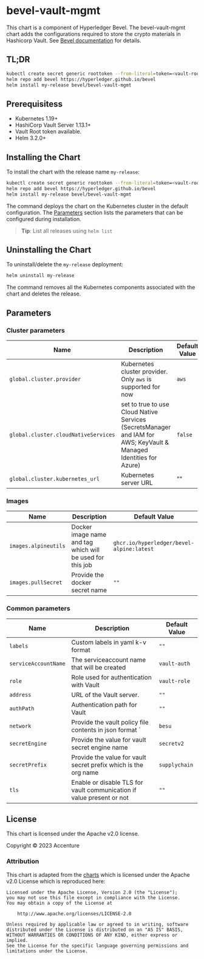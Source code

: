 [//]: # (##############################################################################################)
[//]: # (Copyright Accenture. All Rights Reserved.)
[//]: # (SPDX-License-Identifier: Apache-2.0)
[//]: # (##############################################################################################)
# bevel-vault-mgmt
This chart is a component of Hyperledger Bevel. The bevel-vault-mgmt chart adds the configurations required to store the crypto materials in Hashicorp Vault. See [Bevel documentation](https://hyperledger-bevel.readthedocs.io/en/latest/) for details.

## TL;DR

```bash
kubectl create secret generic roottoken --from-literal=token=<vault-root-token>
helm repo add bevel https://hyperledger.github.io/bevel
helm install my-release bevel/bevel-vault-mgmt
```

## Prerequisitess

- Kubernetes 1.19+
- HashiCorp Vault Server 1.13.1+
- Vault Root token available.
- Helm 3.2.0+

## Installing the Chart

To install the chart with the release name `my-release`:

```bash
kubectl create secret generic roottoken --from-literal=token=<vault-root-token>
helm repo add bevel https://hyperledger.github.io/bevel
helm install my-release bevel/bevel-vault-mgmt
```

The command deploys the chart on the Kubernetes cluster in the default configuration. The [Parameters](#parameters) section lists the parameters that can be configured during installation.

> **Tip**: List all releases using `helm list`

## Uninstalling the Chart

To uninstall/delete the `my-release` deployment:

```bash
helm uninstall my-release
```

The command removes all the Kubernetes components associated with the chart and deletes the release.

## Parameters

### Cluster parameters
| Name  | Description   | Default Value |
|-------|---------|-----|
| `global.cluster.provider` | Kubernetes cluster provider. Only `aws` is supported for now | `aws`  |
| `global.cluster.cloudNativeServices` | set to true to use Cloud Native Services (SecretsManager and IAM for AWS; KeyVault & Managed Identities for Azure)    | `false`  |
| `global.cluster.kubernetes_url` | Kubernetes server URL | ""            |

### Images

| Name  | Description| Default Value   |
|------------|-----------|---------|
| `images.alpineutils`    | Docker image name and tag which will be used for this job | `ghcr.io/hyperledger/bevel-alpine:latest`  |
| `images.pullSecret` | Provide the docker secret name  | `""`  |

### Common parameters

| Name   | Description  | Default Value |
|--------|---------|-------------|
| `labels` | Custom labels in yaml k-v format  | `""`  |
|`serviceAccountName` | The serviceaccount name that will be created| `vault-auth` |
| `role`  | Role used for authentication with Vault | `vault-role`    |
| `address`| URL of the Vault server.    | `""`            |
| `authPath`    | Authentication path for Vault  | `""`            |
| `network` | Provide the vault policy file contents in json format `| `besu` |
| `secretEngine` | Provide the value for vault secret engine name   | `secretv2`  |
| `secretPrefix` | Provide the value for vault secret prefix which is the org name   | `supplychain`  |
| `tls` | Enable or disable TLS for vault communication if value present or not | `""`  |

## License

This chart is licensed under the Apache v2.0 license.

Copyright &copy; 2023 Accenture

### Attribution

This chart is adapted from the [charts](https://hyperledger.github.io/bevel/) which is licensed under the Apache v2.0 License which is reproduced here:

```
Licensed under the Apache License, Version 2.0 (the "License");
you may not use this file except in compliance with the License.
You may obtain a copy of the License at

    http://www.apache.org/licenses/LICENSE-2.0

Unless required by applicable law or agreed to in writing, software
distributed under the License is distributed on an "AS IS" BASIS,
WITHOUT WARRANTIES OR CONDITIONS OF ANY KIND, either express or implied.
See the License for the specific language governing permissions and
limitations under the License.
```
